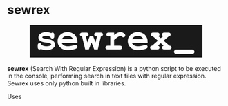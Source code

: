 # sewrex

<p align="center">
<img src="sewrex.png" class="img-responsive" alt="sewrex logo">
</p>

**sewrex** (Search With Regular Expression) is a python script to be executed in the console, performing search in text files with regular expression. Sewrex uses only python built in libraries.

Uses